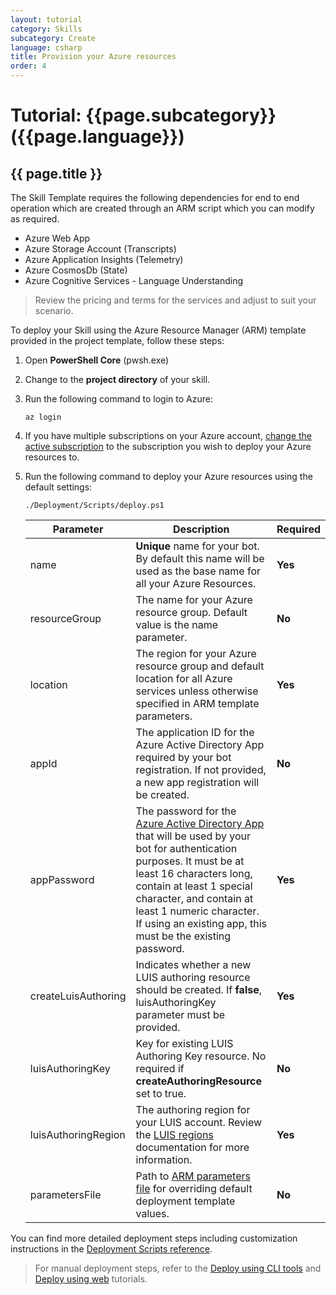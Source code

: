 ```yaml
---
layout: tutorial
category: Skills
subcategory: Create
language: csharp
title: Provision your Azure resources
order: 4
---
```


# Tutorial: {{page.subcategory}} ({{page.language}})

## {{ page.title }}

The Skill Template requires the following dependencies for end to end operation which are created through an ARM script which you can modify as required.

- Azure Web App
- Azure Storage Account (Transcripts)
- Azure Application Insights (Telemetry)
- Azure CosmosDb (State)
- Azure Cognitive Services - Language Understanding

> Review the pricing and terms for the services and adjust to suit your scenario.

To deploy your Skill using the Azure Resource Manager (ARM) template provided in the project template, follow these steps:

1. Open **PowerShell Core** (pwsh.exe)
1. Change to the **project directory** of your skill.
1. Run the following command to login to Azure:
    ```shell
    az login
    ```
1. If you have multiple subscriptions on your Azure account, [change the active subscription](https://docs.microsoft.com/en-us/cli/azure/manage-azure-subscriptions-azure-cli?view=azure-cli-latest#change-the-active-subscription) to the subscription you wish to deploy your Azure resources to.

1. Run the following command to deploy your Azure resources using the default settings:

    ```shell
    ./Deployment/Scripts/deploy.ps1
    ```
    
    Parameter | Description | Required
    --------- | ----------- | --------
    name | **Unique** name for your bot. By default this name will be used as the base name for all your Azure Resources. | **Yes**
    resourceGroup | The name for your Azure resource group. Default value is the name parameter. | **No**
    location | The region for your Azure resource group and default location for all Azure services unless otherwise specified in ARM template parameters. | **Yes**
    appId | The application ID for the Azure Active Directory App required by your bot registration. If not provided, a new app registration will be created. | **No**
    appPassword | The password for the [Azure Active Directory App](https://ms.portal.azure.com/#blade/Microsoft_AAD_IAM/ActiveDirectoryMenuBlade/Overview) that will be used by your bot for authentication purposes. It must be at least 16 characters long, contain at least 1 special character, and contain at least 1 numeric character. If using an existing app, this must be the existing password. | **Yes**
    createLuisAuthoring | Indicates whether a new LUIS authoring resource should be created. If **false**, luisAuthoringKey parameter must be provided. | **Yes**
    luisAuthoringKey | Key for existing LUIS Authoring Key resource. No required if **createAuthoringResource** set to true. | **No**
    luisAuthoringRegion | The authoring region for your LUIS account. Review the [LUIS regions](https://docs.microsoft.com/en-us/azure/cognitive-services/luis/luis-reference-regions) documentation for more information. | **Yes**
    parametersFile | Path to [ARM parameters file](https://docs.microsoft.com/en-us/azure/azure-resource-manager/templates/parameter-files) for overriding default deployment template values. | **No**

You can find more detailed deployment steps including customization instructions in the [Deployment Scripts reference]({{site.baseurl}}/virtual-assistant/handbook/deployment-scripts/). 

> For manual deployment steps, refer to the [Deploy using CLI tools]({{site.baseurl}}/virtual-assistant/tutorials/deploy-assistant/cli/1-intro/) and [Deploy using web]({{site.baseurl}}/virtual-assistant/tutorials/deploy-assistant/web/1-intro/) tutorials.
